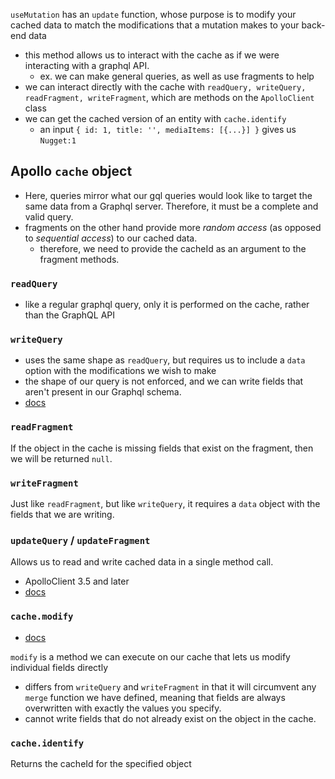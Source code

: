 
`useMutation` has an `update` function, whose purpose is to modify your cached data to match the modifications that a mutation makes to your back-end data
- this method allows us to interact with the cache as if we were interacting with a graphql API. 
	- ex. we can make general queries, as well as use fragments to help
- we can interact directly with the cache with `readQuery, writeQuery, readFragment, writeFragment`, which are methods on the `ApolloClient` class
- we can get the cached version of an entity with `cache.identify`
	- an input `{ id: 1, title: '', mediaItems: [{...}] }` gives us `Nugget:1`

## Apollo `cache` object
- Here, queries mirror what our gql queries would look like to target the same data from a Graphql server. Therefore, it must be a complete and valid query.
- fragments on the other hand provide more *random access* (as opposed to *sequential access*) to our cached data.
	- therefore, we need to provide the cacheId as an argument to the fragment methods.

### `readQuery`
- like a regular graphql query, only it is performed on the cache, rather than the GraphQL API

### `writeQuery`
- uses the same shape as `readQuery`, but requires us to include a `data` option with the modifications we wish to make
- the shape of our query is not enforced, and we can write fields that aren't present in our Graphql schema.
- [docs](https://www.apollographql.com/docs/react/caching/cache-interaction/#writequery)

### `readFragment`
If the object in the cache is missing fields that exist on the fragment, then we will be returned `null`.

### `writeFragment`
Just like `readFragment`, but like `writeQuery`, it requires a `data` object with the fields that we are writing.

### `updateQuery` / `updateFragment`
Allows us to read and write cached data in a single method call.
- ApolloClient 3.5 and later
- [docs](https://www.apollographql.com/docs/react/caching/cache-interaction/#using-updatequery-and-updatefragment)

### `cache.modify` 
- [docs](https://www.apollographql.com/docs/react/caching/cache-interaction/#using-cachemodify)

`modify` is a method we can execute on our cache that lets us modify individual fields directly 
- differs from `writeQuery` and `writeFragment` in that it will circumvent any `merge` function we have defined, meaning that fields are always overwritten with exactly the values you specify.
- cannot write fields that do not already exist on the object in the cache.

### `cache.identify`
Returns the cacheId for the specified object